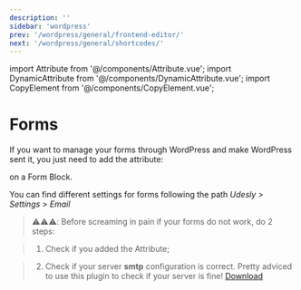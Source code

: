 ```yaml
---
description: ''
sidebar: 'wordpress'
prev: '/wordpress/general/frontend-editor/'
next: '/wordpress/general/shortcodes/'
---
```

import Attribute from '@/components/Attribute.vue';
import DynamicAttribute from '@/components/DynamicAttribute.vue';
import CopyElement from '@/components/CopyElement.vue';

# Forms
If you want to manage your forms through WordPress and make WordPress sent it, you just need to add the attribute:


<Attribute name="wordpress" value="form" /> 

on a Form Block.

You can find different settings for forms following the path *Udesly > Settings > Email*

> ⚠️⚠️⚠️: Before screaming in pain if your forms do not work, do 2 steps:

> 1. Check if you added the Attribute;

> 2. Check if your server **smtp** configuration is correct. Pretty adviced to use this plugin to check if your server is fine! [Download](https://wordpress.org/plugins/wp-mail-smtp/)


